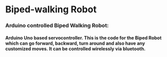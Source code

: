 # Biped-walking Robot
### Arduino controlled Biped Walking Robot:
#### Arduino Uno based servocontroller. This is the code for the Biped Robot which can go forward, backward, turn around and also have any customized moves. It can be controlled wirelessly via bluetooth.

